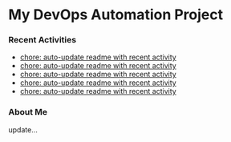 # My DevOps Automation Project

### Recent Activities
<!-- activity:START -->
- [chore: auto-update readme with recent activity](https://github.com/kaigiii/mybowling-app/commit/bdca2e748926400e416946f7b992441cf6f7d99c)
- [chore: auto-update readme with recent activity](https://github.com/kaigiii/mybowling-app/commit/1f18ef9ab8d96c1c75ee550e9a9f8bd5f8fff3f6)
- [chore: auto-update readme with recent activity](https://github.com/kaigiii/mybowling-app/commit/cd218c0d24f0a1263745f669cca8e429be623928)
- [chore: auto-update readme with recent activity](https://github.com/kaigiii/mybowling-app/commit/4c96641bf59cbdc8e4a375db802e4cf7ea38ba95)
- [chore: auto-update readme with recent activity](https://github.com/kaigiii/mybowling-app/commit/4c57720bfac579aab519da73930e3fc72ebc6428)
<!-- activity:END -->

### About Me
<!-- MYLINKS:START -->
<!-- MYLINKS:END -->

update...
